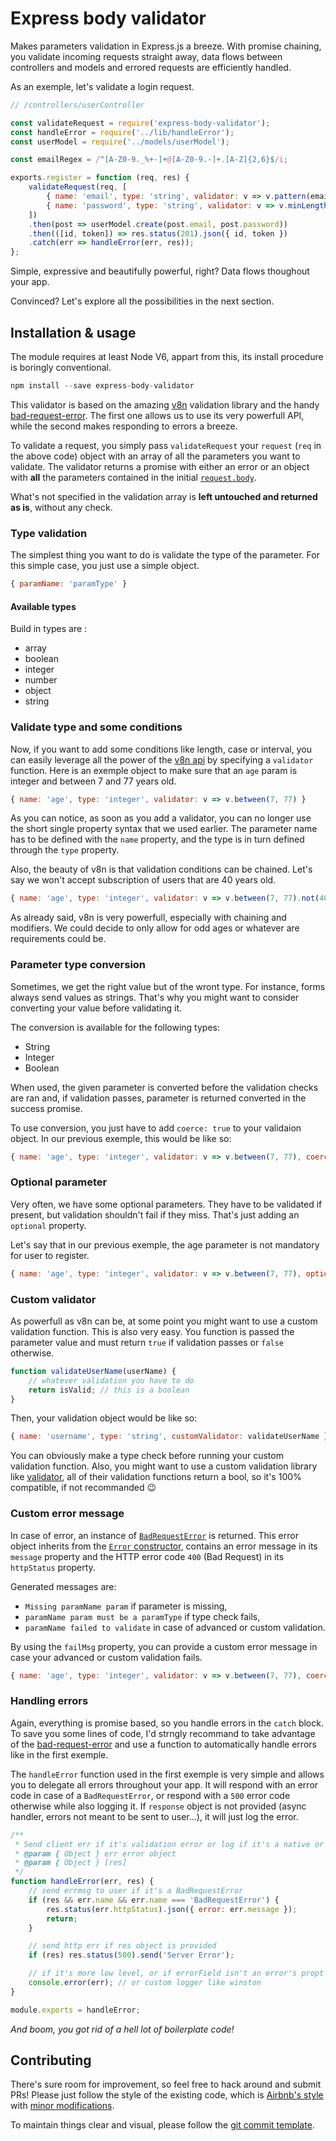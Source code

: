 # Express body validator
Makes parameters validation in Express.js a breeze. With promise chaining, you validate incoming requests straight away, data flows between controllers and models and errored requests are efficiently handled.

As an exemple, let's validate a login request.

```js
// /controllers/userController

const validateRequest = require('express-body-validator');
const handleError = require('../lib/handleError');
const userModel = require('../models/userModel');

const emailRegex = /^[A-Z0-9._%+-]+@[A-Z0-9.-]+.[A-Z]{2,6}$/i;

exports.register = function (req, res) {
    validateRequest(req, [
        { name: 'email', type: 'string', validator: v => v.pattern(emailRegex), failMsg: 'email must be an email string' },
        { name: 'password', type: 'string', validator: v => v.minLength(8).maxLength(50), failMsg: 'password must be comprised between 8 and 50 chars' }
    ])
    .then(post => userModel.create(post.email, post.password))
    .then(([id, token]) => res.status(201).json({ id, token })
    .catch(err => handleError(err, res));
};
```

Simple, expressive and beautifully powerful, right? Data flows thoughout your app.

Convinced? Let's explore all the possibilities in the next section.

## Installation & usage
The module requires at least Node V6, appart from this, its install procedure is boringly conventional.

```js
npm install --save express-body-validator
```

This validator is based on the amazing [v8n](https://imbrn.github.io/v8n/) validation library and the handy [bad-request-error](https://github.com/Buzut/bad-request-error). The first one allows us to use its very powerfull API, while the second makes responding to errors a breeze.

To validate a request, you simply pass `validateRequest` your `request` (`req` in the above code) object with an array of all the parameters you want to validate. The validator returns a promise with either an error or an object with **all** the parameters contained in the initial [`request.body`](https://expressjs.com/en/api.html#req.body).

What's not specified in the validation array is **left untouched and returned as is**, without any check.

### Type validation
The simplest thing you want to do is validate the type of the parameter. For this simple case, you just use a simple object.

```js
{ paramName: 'paramType' }
```

#### Available types
Build in types are :

* array
* boolean
* integer
* number
* object
* string

### Validate type and some conditions
Now, if you want to add some conditions like length, case or interval, you can easily leverage all the power of the [v8n api](https://imbrn.github.io/v8n/api/) by specifying a `validator` function. Here is an exemple object to make sure that an `age` param is integer and between 7 and 77 years old.

```js
{ name: 'age', type: 'integer', validator: v => v.between(7, 77) }
```

As you can notice, as soon as you add a validator, you can no longer use the short single property syntax that we used earlier. The parameter name has to be defined with the `name` property, and the type is in turn defined through the `type` property.

Also, the beauty of v8n is that validation conditions can be chained. Let's say we won't accept subscription of users that are 40 years old.

```js
{ name: 'age', type: 'integer', validator: v => v.between(7, 77).not(40) }
```

As already said, v8n is very powerfull, especially with chaining and modifiers. We could decide to only allow for odd ages or whatever are requirements could be.

### Parameter type conversion
Sometimes, we get the right value but of the wront type. For instance, forms always send values as strings. That's why you might want to consider converting your value before validating it.

The conversion is available for the following types:
* String
* Integer
* Boolean

When used, the given parameter is converted before the validation checks are ran and, if validation passes, parameter is returned converted in the success promise.

To use conversion, you just have to add `coerce: true` to your validaion object. In our previous exemple, this would be like so:

```js
{ name: 'age', type: 'integer', validator: v => v.between(7, 77), coerce: true }
```

### Optional parameter
Very often, we have some optional parameters. They have to be validated if present, but validation shouldn't fail if they miss. That's just adding an `optional` property.

Let's say that in our previous exemple, the age parameter is not mandatory for user to register.

```js
{ name: 'age', type: 'integer', validator: v => v.between(7, 77), optional: true, coerce: true }
```

### Custom validator
As powerfull as v8n can be, at some point you might want to use a custom validation function. This is also very easy. You function is passed the parameter value and must return `true` if validation passes or `false` otherwise.

```js
function validateUserName(userName) {
    // whatever validation you have to do
    return isValid; // this is a boolean
}
```

Then, your validation object would be like so:

```js
{ name: 'username', type: 'string', customValidator: validateUserName }
```

You can obviously make a type check before running your custom validation function. Also, you might want to use a custom validation library like [validator](https://github.com/chriso/validator.js), all of their validation functions return a bool, so it's 100% compatible, if not recommanded 😉

### Custom error message
In case of error, an instance of [`BadRequestError`](https://github.com/Buzut/bad-request-error) is returned. This error object inherits from the [`Error` constructor](https://developer.mozilla.org/en-US/docs/Web/JavaScript/Reference/Global_Objects/Error), contains an error message in its `message` property and the HTTP error code `400` (Bad Request) in its `httpStatus` property.

Generated messages are:

* `Missing paramName param` if parameter is missing,
* `paramName param must be a paramType` if type check fails,
* `paramName failed to validate` in case of advanced or custom validation.

By using the `failMsg` property, you can provide a custom error message in case your advanced or custom validation fails.

```js
{ name: 'age', type: 'integer', validator: v => v.between(7, 77), coerce: true, failMsg: 'user cannot be younger that 7 or older than 77 years' }
```

### Handling errors
Again, everything is promise based, so you handle errors in the `catch` block. To save you some lines of code, I'd strngly recommand to take advantage of the [bad-request-error](https://github.com/Buzut/bad-request-error) and use a function to automatically handle errors like in the first exemple.

The `handleError` function used in the first exemple is very simple and allows you to delegate all errors throughout your app. It will respond with an error code in case of a `BadRequestError`, or respond with a `500` error code otherwise while also logging it. If `response` object is not provided (async handler, errors not meant to be sent to user…), it will just log the error.

```js
/**
 * Send client err if it's validation error or log if it's a native or low level error
 * @param { Object } err error object
 * @param { Object } [res]
 */
function handleError(err, res) {
    // send errmsg to user if it's a BadRequestError
    if (res && err.name && err.name === 'BadRequestError') {
        res.status(err.httpStatus).json({ error: err.message });
        return;
    }

    // send http err if res object is provided
    if (res) res.status(500).send('Server Error');

    // if it's more low level, or if errorField isn't an error's propt
    console.error(err); // or custom logger like winston
}

module.exports = handleError;
```

*And boom, you got rid of a hell lot of boilerplate code!*

## Contributing
There's sure room for improvement, so feel free to hack around and submit PRs!
Please just follow the style of the existing code, which is [Airbnb's style](http://airbnb.io/javascript/) with [minor modifications](.eslintrc).

To maintain things clear and visual, please follow the [git commit template](https://github.com/Buzut/git-emojis-hook).
